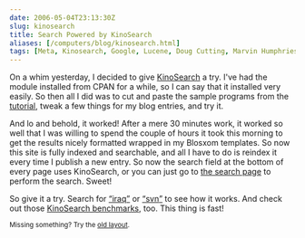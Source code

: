 ```yaml
--- 
date: 2006-05-04T23:13:30Z
slug: kinosearch
title: Search Powered by KinoSearch
aliases: [/computers/blog/kinosearch.html]
tags: [Meta, Kinosearch, Google, Lucene, Doug Cutting, Marvin Humphries]
---
```


<p>On a whim yesterday, I decided to give <a href="http://www.rectangular.com/kinosearch/" title="KinoSearch: A Perl search engine library">KinoSearch</a> a try. I've had the module installed from CPAN for a while, so I can say that it installed very easily. So then all I did was to cut and paste the sample programs from the <a href="http://search.cpan.org/dist/KinoSearch/lib/KinoSearch/Docs/Tutorial.pod" title="KinoSearch::Docs::Tutorial - sample indexing and search applications">tutorial</a>, tweak a few things for my blog entries, and try it.</p>

<p>And lo and behold, it worked! After a mere 30 minutes work, it worked so well that I was willing to spend the couple of hours it took this morning to get the results nicely formatted wrapped in my Blosxom templates. So now this site is fully indexed and searchable, and all I have to do is reindex it every time I publish a new entry. So now the search field at the bottom of every page uses KinoSearch, or you can just go to <a href="/search.cgi" title="Search Just a Theory">the search page</a> to perform the search. Sweet!</p>

<p>So give it a try. Search for <a href="/search.cgi?q=iraq" title="Search for &#x201c;iraq&#x201d;"><q>iraq</q></a> or <a href="/search.cgi?q=svn" title="Search for &#x201c;svn&#x201d;"><q>svn</q></a> to see how it works. And check out those <a href="http://www.rectangular.com/kinosearch/benchmarks.html" title="">KinoSearch benchmarks</a>, too. This thing is fast!</p>

<p class="past"><small>Missing something? Try the <a rel="nofollow" href="http://past.justatheory.com/computers/blog/kinosearch.html">old layout</a>.</small></p>


